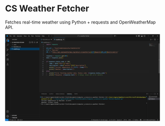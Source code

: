 # CS Weather Fetcher
Fetches real-time weather using Python + requests and OpenWeatherMap API.

![alt text](image.png)